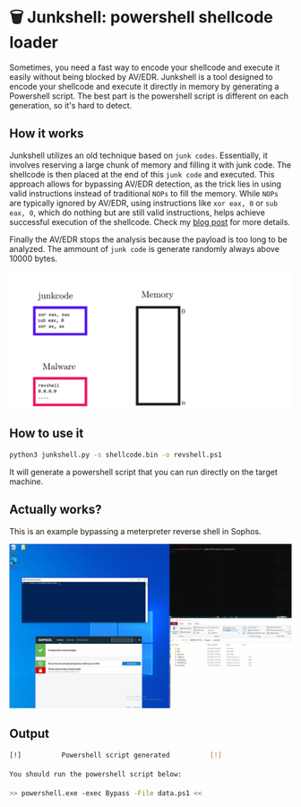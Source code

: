 # 🗑️ Junkshell: powershell shellcode loader
Sometimes, you need a fast way to encode your shellcode and execute it easily without being blocked by AV/EDR. Junkshell is a tool designed to encode your shellcode and execute it directly in memory by generating a Powershell script. The best part is the powershell script is different on each generation, so it's hard to detect.

## How it works

Junkshell utilizes an old technique based on `junk codes`. Essentially, it involves reserving a large chunk of memory and filling it with junk code. The shellcode is then placed at the end of this `junk code` and executed. This approach allows for bypassing AV/EDR detection, as the trick lies in using valid instructions instead of traditional `NOPs` to fill the memory. While `NOPs` are typically ignored by AV/EDR, using instructions like `xor eax, 0` or `sub eax, 0`, which do nothing but are still valid instructions, helps achieve successful execution of the shellcode. Check my [blog post](https://synawk.com/blog/junkshell-a-naive-approach-to-bypass-av-edr) for more details.

Finally the AV/EDR stops the analysis because the payload is too long to be analyzed. The ammount of `junk code` is generate randomly always above 10000 bytes.

![junk code shellcode](https://github.com/amauricio/junkshell/blob/master/resources/junk_code_shellcode.gif?raw=true)

## How to use it
```bash
python3 junkshell.py -s shellcode.bin -o revshell.ps1
```
It will generate a powershell script that you can run directly on the target machine.

## Actually works?

This is an example bypassing a meterpreter reverse shell in Sophos.

![junk code shellcode sophos](https://github.com/amauricio/junkshell/blob/master/resources/junk_code_shellcode_sophos.gif?raw=true)

## Output

```bash
[!]          Powershell script generated          [!]

You should run the powershell script below:

>> powershell.exe -exec Bypass -File data.ps1 <<
```

